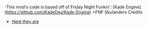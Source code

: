 -This mod's code is based off of Friday Night Funkin': [Kade Engine] (https://github.com/KadeDev/Kade-Engine)
+FNF Skylanders Credits
- [Here they are](art/Credits.txt)
